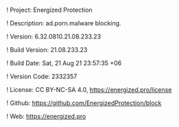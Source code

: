 ! Project: Energized Protection

! Description: ad.porn.malware blocking.

! Version: 6.32.0810.21.08.233.23

! Build Version: 21.08.233.23

! Build Date: Sat, 21 Aug 21 23:57:35 +06

! Version Code: 2332357

! License: CC BY-NC-SA 4.0, https://energized.pro/license

! Github: https://github.com/EnergizedProtection/block

! Web: https://energized.pro
